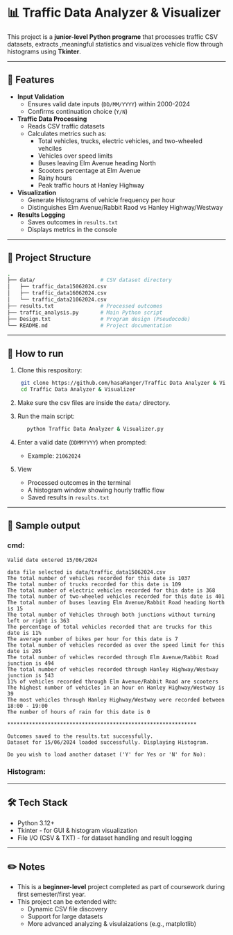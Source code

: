 # 📊 Traffic Data Analyzer & Visualizer

This project is a **junior-level Python programe** that processes traffic CSV datasets, extracts ,meaningful statistics and visualizes vehicle flow through histograms using **Tkinter**.

---

## 📌 Features 
- **Input Validation**
    - Ensures valid date inputs (`DD/MM/YYYY`) within 2000-2024
    - Confirms continuation choice (`Y/N`)
- **Traffic Data Processing**
    - Reads CSV traffic datasets
    - Calculates metrics such as:
        - Total vehicles, trucks, electric vehicles, and two-wheeled vehciles
        - Vehicles over speed limits
        - Buses leaving Elm Avenue heading North
        - Scooters percentage at Elm Avenue
        - Rainy hours
        - Peak traffic hours at Hanley Highway
- **Visualization**
    - Generate Histograms of vehicle frequency per hour
    - Distinguishes Elm Avenue/Rabbit Raod vs Hanley Highway/Westway
- **Results Logging**
    - Saves outcomes in `results.txt`
    - Displays metrics in the console

---

## 📁 Project Structure

```bash
.
├── data/                     # CSV dataset directory
│   ├── traffic_data15062024.csv
│   ├── traffic_data16062024.csv
│   └── traffic_data21062024.csv
├── results.txt               # Processed outcomes
├── traffic_analysis.py       # Main Python script
├── Design.txt                # Program design (Pseudocode)
└── README.md                 # Project documentation

```

---

## 🚀 How to run

1. Clone this respository:
   
   ```bash
    git clone https://github.com/hasaRanger/Traffic Data Analyzer & Visualizer
    cd Traffic Data Analyzer & Visualizer
   ```
   
2. Make sure the csv files are inside the `data/` directory.
3. Run the main script:

   ```bash
      python Traffic Data Analyzer & Visualizer.py
   ```

4. Enter a valid date (`DDMMYYYY`) when prompted:
   - Example: `21062024`
  
6. View
   - Processed outcomes in the terminal
   - A histogram window showing hourly traffic flow
   - Saved results in `results.txt`
  
---

## 📃 Sample output

### cmd:
```console
Valid date entered 15/06/2024

data file selected is data/traffic_data15062024.csv
The total number of vehicles recorded for this date is 1037
The total number of trucks recorded for this date is 109
The total number of electric vehicles recorded for this date is 368
The total number of two-wheeled vehicles recorded for this date is 401
The total number of buses leaving Elm Avenue/Rabbit Road heading North is 15
The total number of Vehicles through both junctions without turning left or right is 363
The percentage of total vehicles recorded that are trucks for this date is 11%
The average number of bikes per hour for this date is 7
The total number of vehicles recorded as over the speed limit for this date is 205
The total number of vehicles recorded through Elm Avenue/Rabbit Road junction is 494
The total number of vehicles recorded through Hanley Highway/Westway junction is 543
11% of vehicles recorded through Elm Avenue/Rabbit Road are scooters
The highest number of vehicles in an hour on Hanley Highway/Westway is 39
The most vehicles through Hanley Highway/Westway were recorded between 18:00 - 19:00
The number of hours of rain for this date is 0

*************************************************************

Outcomes saved to the results.txt successfully.
Dataset for 15/06/2024 loaded successfully. Displaying Histogram.

Do you wish to load another dataset ('Y' for Yes or 'N' for No):
```

### Histogram:

---

## 🛠️ Tech Stack
- Python 3.12+
- Tkinter - for GUI & histogram visualization
- File I/O (CSV & TXT) - for dataset handling and result logging

---

## ✏️ Notes

- This is a **beginner-level** project completed as part of coursework during first semester/first year.
- This project can be extended with:
  - Dynamic CSV file discovery
  - Support for large datasets
  - More advanced analyzing & visulaizations (e.g., matplotlib)    





